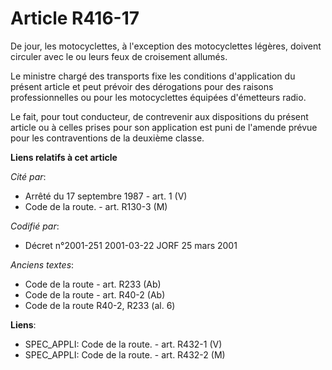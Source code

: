 # Article R416-17

De jour, les motocyclettes, à l'exception des motocyclettes légères, doivent circuler avec le ou leurs feux de croisement
allumés.

Le ministre chargé des transports fixe les conditions d'application du présent article et peut prévoir des dérogations pour
des raisons professionnelles ou pour les motocyclettes équipées d'émetteurs radio.

Le fait, pour tout conducteur, de contrevenir aux dispositions du présent article ou à celles prises pour son application est
puni de l'amende prévue pour les contraventions de la deuxième classe.

**Liens relatifs à cet article**

_Cité par_:

  - Arrêté du 17 septembre 1987 - art. 1 (V)
  - Code de la route. - art. R130-3 (M)

_Codifié par_:

  - Décret n°2001-251 2001-03-22 JORF 25 mars 2001

_Anciens textes_:

  - Code de la route - art. R233 (Ab)
  - Code de la route - art. R40-2 (Ab)
  - Code de la route R40-2, R233 (al. 6)

**Liens**:

  - SPEC_APPLI: Code de la route. - art. R432-1 (V)
  - SPEC_APPLI: Code de la route. - art. R432-2 (M)
